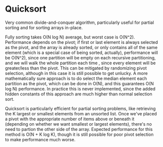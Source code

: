 # Quicksort

Very common divide-and-conquer algorithm, particularly useful for partial sorting and for sorting arrays in-place.

Fully sorting takes O(N log N) average, but worst case is O(N^2).  Performance depends on the pivot; if first or last element is always selected as the pivot, and the array is already sorted, or only contains all of the same element (which is a special case of being sorted, actually), performance will be O(N^2), since one partition will be empty on each recursive partitioning, and we will walk the whole partition each time , since every element will be greater/less than the pivot.  This can be mitigated by randomizing pivot selection, although in this case it is still possible to get unlucky.  A more mathematically sure approach is to do select the median element each partition as the pivot, which can be done in O(N), and this guarantees O(N log N) performance.  In practice this is never implemented, since the added hidden constants of this approach are much higher than normal selection sort.

Quicksort is particularly efficient for partial sorting problems, like retrieving the K largest or smallest elements from an unsorted list.  Once we've placed a pivot with the appropriate number of items above or beneath it (depending on whether we want smallest or largest elements), there's no need to partion the other side of the array.  Expected performance for this method is O(N + K log K), though it is still possible for poor pivot selection to make performance much worse.